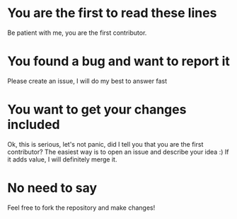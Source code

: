 # You are the first to read these lines
Be patient with me, you are the first contributor.

# You found a bug and want to report it
Please create an issue, I will do my best to answer fast

# You want to get your changes included
Ok, this is serious, let's not panic, did I tell you that you are the first contributor?
The easiest way is to open an issue and describe your idea :)
If it adds value, I will definitely merge it.

# No need to say
Feel free to fork the repository and make changes!
